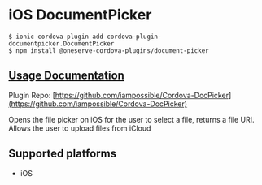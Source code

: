 # iOS DocumentPicker

```text
$ ionic cordova plugin add cordova-plugin-documentpicker.DocumentPicker
$ npm install @oneserve-cordova-plugins/document-picker
```

## [Usage Documentation](https://oneserve.gitbook.io/oneserve-cordova-plugins/plugins/document-picker/)

Plugin Repo: [https://github.com/iampossible/Cordova-DocPicker](https://github.com/iampossible/Cordova-DocPicker)

Opens the file picker on iOS for the user to select a file, returns a file URI. Allows the user to upload files from iCloud

## Supported platforms

* iOS

